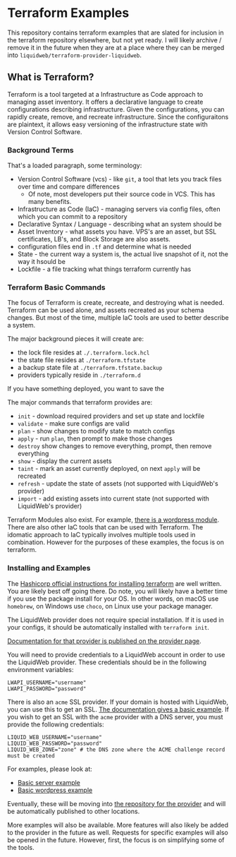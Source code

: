 # Terraform Examples

This repository contains terraform examples that are slated for inclusion in the terraform repository elsewhere, but not yet ready.
I will likely archive / remove it in the future when they are at a place where they can be merged into `liquidweb/terraform-provider-liquidweb`.

## What is Terraform?

Terraform is a tool targeted at a Infrastructure as Code approach to managing asset inventory.
It offers a declarative language to create configurations describing infrastructure.
Given the configurations, you can rapidly create, remove, and recreate infrastructure.
Since the configuraitons are plaintext, it allows easy versioning of the infrastructure state with Version Control Software.

### Background Terms

That's a loaded paragraph, some terminology:

- Version Control Software (vcs) - like `git`, a tool that lets you track files over time and compare differences
  - Of note, most developers put their source code in VCS. This has many benefits.
- Infrastructure as Code (IaC) - managing servers via config files, often which you can commit to a repository
- Declarative Syntax / Language - describing what an system should be
- Asset Inventory - what assets you have. VPS's are an asset, but SSL certificates, LB's, and Block Storage are also assets.
- configuration files end in `.tf` and determine what is needed
- State - the current way a system is, the actual live snapshot of it, not the way it hsould be
- Lockfile - a file tracking what things terraform currently has

### Terraform Basic Commands

The focus of Terraform is create, recreate, and destroying what is needed.
Terraform can be used alone, and assets recreated as your schema changes.
But most of the time, multiple IaC tools are used to better describe a system.

The major background pieces it will create are:

- the lock file resides at `./.terraform.lock.hcl`
- the state file resides at `./terraform.tfstate`
- a backup state file at `./terraform.tfstate.backup`
- providers typically reside in `./terraform.d`

If you have something deployed, you want to save the

The major commands that terraform provides are:

- `init` - download required providers and set up state and lockfile
- `validate` - make sure configs are valid
- `plan` - show changes to modify state to match configs
- `apply` - run `plan`, then prompt to make those changes
- `destroy` show changes to remove everything, prompt, then remove everything
- `show` - display the current assets
- `taint` - mark an asset currently deployed, on next `apply` will be recreated
- `refresh` - update the state of assets (not supported with LiquidWeb's provider)
- `import` - add existing assets into current state (not supported with LiquidWeb's provider)

Terraform Modules also exist.
For example, [there is a wordpress module](https://registry.terraform.io/providers/yyamanoi1222/wordpress/latest/docs).
There are also other IaC tools that can be used with Terraform.
The idomatic approach to IaC typically involves multiple tools used in combination.
However for the purposes of these examples, the focus is on terraform.

### Installing and Examples

The [Hashicorp official instructions for installing terraform](https://developer.hashicorp.com/terraform/tutorials/aws-get-started/install-cli) are well written.
You are likely best off going there.
Do note, you will likely have a better time if you use the package install for your OS.
In other words, on macOS use `homebrew`, on Windows use `choco`, on Linux use your package manager.

The LiquidWeb provider does not require special installation.
If it is used in your configs, it should be automatically installed with `terraform init`.

[Documentation for that provider is published on the provider page](https://registry.terraform.io/providers/liquidweb/liquidweb/latest/docs).

You will need to provide credentials to a LiquidWeb account in order to use the LiquidWeb provider.
These credentials should be in the following environment variables:

```env
LWAPI_USERNAME="username"
LWAPI_PASSWORD="password"
```

There is also an `acme` SSL provider.
If your domain is hosted with LiquidWeb, you can use this to get an SSL.
[The documentation gives a basic example](https://registry.terraform.io/providers/vancluever/acme/latest/docs/guides/dns-providers-liquidweb).
If you wish to get an SSL with the `acme` provider with a DNS server, you must provide the following credentials:

```env
LIQUID_WEB_USERNAME="username"
LIQUID_WEB_PASSWORD="password"
LIQUID_WEB_ZONE="zone" # the DNS zone where the ACME challenge record must be created
```

For examples, please look at:

- [Basic server example](https://github.com/jakdept/liquidweb-terraform-example/tree/main/basic-example)
- [Basic wordpress example](https://github.com/jakdept/liquidweb-terraform-example/tree/main/simple-wordpress)

Eventually, these will be moving into [the repository for the provider](https://github.com/liquidweb/terraform-provider-liquidweb/tree/master/examples)
and will be automatically published to other locations.

More examples will also be available.
More features will also likely be added to the provider in the future as well.
Requests for specific examples will also be opened in the future.
However, first, the focus is on simplifying some of the tools.
